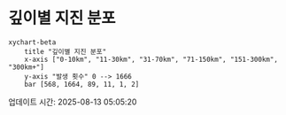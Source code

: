 # 깊이별 지진 분포

```mermaid
xychart-beta
    title "깊이별 지진 분포"
    x-axis ["0-10km", "11-30km", "31-70km", "71-150km", "151-300km", "300km+"]
    y-axis "발생 횟수" 0 --> 1666
    bar [568, 1664, 89, 11, 1, 2]
```

업데이트 시간: 2025-08-13 05:05:20

